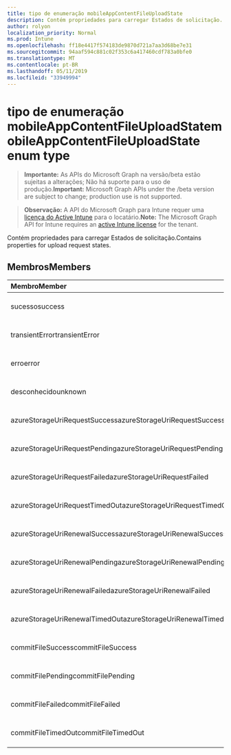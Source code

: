 ```yaml
---
title: tipo de enumeração mobileAppContentFileUploadState
description: Contém propriedades para carregar Estados de solicitação.
author: rolyon
localization_priority: Normal
ms.prod: Intune
ms.openlocfilehash: ff18e4417f574183de9870d721a7aa3d68be7e31
ms.sourcegitcommit: 94aaf594c881c02f353c6a417460cdf783a0bfe0
ms.translationtype: MT
ms.contentlocale: pt-BR
ms.lasthandoff: 05/11/2019
ms.locfileid: "33949994"
---
```

# <a name="mobileappcontentfileuploadstate-enum-type"></a><span data-ttu-id="a75d1-103">tipo de enumeração mobileAppContentFileUploadState</span><span class="sxs-lookup"><span data-stu-id="a75d1-103">mobileAppContentFileUploadState enum type</span></span>

> <span data-ttu-id="a75d1-104">**Importante:** As APIs do Microsoft Graph na versão/beta estão sujeitas a alterações; Não há suporte para o uso de produção.</span><span class="sxs-lookup"><span data-stu-id="a75d1-104">**Important:** Microsoft Graph APIs under the /beta version are subject to change; production use is not supported.</span></span>

> <span data-ttu-id="a75d1-105">**Observação:** A API do Microsoft Graph para Intune requer uma [licença do Active Intune](https://go.microsoft.com/fwlink/?linkid=839381) para o locatário.</span><span class="sxs-lookup"><span data-stu-id="a75d1-105">**Note:** The Microsoft Graph API for Intune requires an [active Intune license](https://go.microsoft.com/fwlink/?linkid=839381) for the tenant.</span></span>

<span data-ttu-id="a75d1-106">Contém propriedades para carregar Estados de solicitação.</span><span class="sxs-lookup"><span data-stu-id="a75d1-106">Contains properties for upload request states.</span></span>

## <a name="members"></a><span data-ttu-id="a75d1-107">Membros</span><span class="sxs-lookup"><span data-stu-id="a75d1-107">Members</span></span>
|<span data-ttu-id="a75d1-108">Membro</span><span class="sxs-lookup"><span data-stu-id="a75d1-108">Member</span></span>|<span data-ttu-id="a75d1-109">Valor</span><span class="sxs-lookup"><span data-stu-id="a75d1-109">Value</span></span>|<span data-ttu-id="a75d1-110">Descrição</span><span class="sxs-lookup"><span data-stu-id="a75d1-110">Description</span></span>|
|:---|:---|:---|
|<span data-ttu-id="a75d1-111">sucesso</span><span class="sxs-lookup"><span data-stu-id="a75d1-111">success</span></span>|<span data-ttu-id="a75d1-112">,0</span><span class="sxs-lookup"><span data-stu-id="a75d1-112">0</span></span>|<span data-ttu-id="a75d1-113">Ainda não documentado</span><span class="sxs-lookup"><span data-stu-id="a75d1-113">Not yet documented</span></span>|
|<span data-ttu-id="a75d1-114">transientError</span><span class="sxs-lookup"><span data-stu-id="a75d1-114">transientError</span></span>|<span data-ttu-id="a75d1-115">1</span><span class="sxs-lookup"><span data-stu-id="a75d1-115">1</span></span>|<span data-ttu-id="a75d1-116">Ainda não documentado</span><span class="sxs-lookup"><span data-stu-id="a75d1-116">Not yet documented</span></span>|
|<span data-ttu-id="a75d1-117">erro</span><span class="sxs-lookup"><span data-stu-id="a75d1-117">error</span></span>|<span data-ttu-id="a75d1-118">duas</span><span class="sxs-lookup"><span data-stu-id="a75d1-118">2</span></span>|<span data-ttu-id="a75d1-119">Ainda não documentado</span><span class="sxs-lookup"><span data-stu-id="a75d1-119">Not yet documented</span></span>|
|<span data-ttu-id="a75d1-120">desconhecido</span><span class="sxs-lookup"><span data-stu-id="a75d1-120">unknown</span></span>|<span data-ttu-id="a75d1-121">3D</span><span class="sxs-lookup"><span data-stu-id="a75d1-121">3</span></span>|<span data-ttu-id="a75d1-122">Ainda não documentado</span><span class="sxs-lookup"><span data-stu-id="a75d1-122">Not yet documented</span></span>|
|<span data-ttu-id="a75d1-123">azureStorageUriRequestSuccess</span><span class="sxs-lookup"><span data-stu-id="a75d1-123">azureStorageUriRequestSuccess</span></span>|<span data-ttu-id="a75d1-124">100</span><span class="sxs-lookup"><span data-stu-id="a75d1-124">100</span></span>|<span data-ttu-id="a75d1-125">Ainda não documentado</span><span class="sxs-lookup"><span data-stu-id="a75d1-125">Not yet documented</span></span>|
|<span data-ttu-id="a75d1-126">azureStorageUriRequestPending</span><span class="sxs-lookup"><span data-stu-id="a75d1-126">azureStorageUriRequestPending</span></span>|<span data-ttu-id="a75d1-127">101</span><span class="sxs-lookup"><span data-stu-id="a75d1-127">101</span></span>|<span data-ttu-id="a75d1-128">Ainda não documentado</span><span class="sxs-lookup"><span data-stu-id="a75d1-128">Not yet documented</span></span>|
|<span data-ttu-id="a75d1-129">azureStorageUriRequestFailed</span><span class="sxs-lookup"><span data-stu-id="a75d1-129">azureStorageUriRequestFailed</span></span>|<span data-ttu-id="a75d1-130">102</span><span class="sxs-lookup"><span data-stu-id="a75d1-130">102</span></span>|<span data-ttu-id="a75d1-131">Ainda não documentado</span><span class="sxs-lookup"><span data-stu-id="a75d1-131">Not yet documented</span></span>|
|<span data-ttu-id="a75d1-132">azureStorageUriRequestTimedOut</span><span class="sxs-lookup"><span data-stu-id="a75d1-132">azureStorageUriRequestTimedOut</span></span>|<span data-ttu-id="a75d1-133">103</span><span class="sxs-lookup"><span data-stu-id="a75d1-133">103</span></span>|<span data-ttu-id="a75d1-134">Ainda não documentado</span><span class="sxs-lookup"><span data-stu-id="a75d1-134">Not yet documented</span></span>|
|<span data-ttu-id="a75d1-135">azureStorageUriRenewalSuccess</span><span class="sxs-lookup"><span data-stu-id="a75d1-135">azureStorageUriRenewalSuccess</span></span>|<span data-ttu-id="a75d1-136">200</span><span class="sxs-lookup"><span data-stu-id="a75d1-136">200</span></span>|<span data-ttu-id="a75d1-137">Ainda não documentado</span><span class="sxs-lookup"><span data-stu-id="a75d1-137">Not yet documented</span></span>|
|<span data-ttu-id="a75d1-138">azureStorageUriRenewalPending</span><span class="sxs-lookup"><span data-stu-id="a75d1-138">azureStorageUriRenewalPending</span></span>|<span data-ttu-id="a75d1-139">201</span><span class="sxs-lookup"><span data-stu-id="a75d1-139">201</span></span>|<span data-ttu-id="a75d1-140">Ainda não documentado</span><span class="sxs-lookup"><span data-stu-id="a75d1-140">Not yet documented</span></span>|
|<span data-ttu-id="a75d1-141">azureStorageUriRenewalFailed</span><span class="sxs-lookup"><span data-stu-id="a75d1-141">azureStorageUriRenewalFailed</span></span>|<span data-ttu-id="a75d1-142">202</span><span class="sxs-lookup"><span data-stu-id="a75d1-142">202</span></span>|<span data-ttu-id="a75d1-143">Ainda não documentado</span><span class="sxs-lookup"><span data-stu-id="a75d1-143">Not yet documented</span></span>|
|<span data-ttu-id="a75d1-144">azureStorageUriRenewalTimedOut</span><span class="sxs-lookup"><span data-stu-id="a75d1-144">azureStorageUriRenewalTimedOut</span></span>|<span data-ttu-id="a75d1-145">203</span><span class="sxs-lookup"><span data-stu-id="a75d1-145">203</span></span>|<span data-ttu-id="a75d1-146">Ainda não documentado</span><span class="sxs-lookup"><span data-stu-id="a75d1-146">Not yet documented</span></span>|
|<span data-ttu-id="a75d1-147">commitFileSuccess</span><span class="sxs-lookup"><span data-stu-id="a75d1-147">commitFileSuccess</span></span>|<span data-ttu-id="a75d1-148">300</span><span class="sxs-lookup"><span data-stu-id="a75d1-148">300</span></span>|<span data-ttu-id="a75d1-149">Ainda não documentado</span><span class="sxs-lookup"><span data-stu-id="a75d1-149">Not yet documented</span></span>|
|<span data-ttu-id="a75d1-150">commitFilePending</span><span class="sxs-lookup"><span data-stu-id="a75d1-150">commitFilePending</span></span>|<span data-ttu-id="a75d1-151">301</span><span class="sxs-lookup"><span data-stu-id="a75d1-151">301</span></span>|<span data-ttu-id="a75d1-152">Ainda não documentado</span><span class="sxs-lookup"><span data-stu-id="a75d1-152">Not yet documented</span></span>|
|<span data-ttu-id="a75d1-153">commitFileFailed</span><span class="sxs-lookup"><span data-stu-id="a75d1-153">commitFileFailed</span></span>|<span data-ttu-id="a75d1-154">302</span><span class="sxs-lookup"><span data-stu-id="a75d1-154">302</span></span>|<span data-ttu-id="a75d1-155">Ainda não documentado</span><span class="sxs-lookup"><span data-stu-id="a75d1-155">Not yet documented</span></span>|
|<span data-ttu-id="a75d1-156">commitFileTimedOut</span><span class="sxs-lookup"><span data-stu-id="a75d1-156">commitFileTimedOut</span></span>|<span data-ttu-id="a75d1-157">303</span><span class="sxs-lookup"><span data-stu-id="a75d1-157">303</span></span>|<span data-ttu-id="a75d1-158">Ainda não documentado</span><span class="sxs-lookup"><span data-stu-id="a75d1-158">Not yet documented</span></span>|




